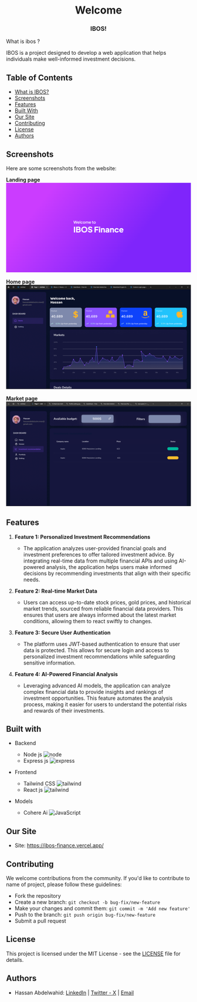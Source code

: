 <h1 align="center">Welcome</h1>
<h3 align="center">IBOS!</h3>

What is ibos ?

IBOS is a project designed to develop a web application that helps individuals make well-informed investment decisions.


## Table of Contents

- [What is IBOS?](#what-is-ibos)
- [Screenshots](#screenshots)
- [Features](#features)
- [Built With](#built-with)
- [Our Site](#our-site)
- [Contributing](#contributing)
- [License](#license)
- [Authors](#authors)

## Screenshots

Here are some screenshots from the website:

**Landing page**
<img src="/README/landing.png">

**Home page**
<img src="/README/home.png">

**Market page**
<img src="/README/market.png">

## **Features**

1. **Feature 1: Personalized Investment Recommendations**

   - The application analyzes user-provided financial goals and investment preferences to offer tailored investment advice. By integrating real-time data from multiple financial APIs and using AI-powered analysis, the application helps users make informed decisions by recommending investments that align with their specific needs.

2. **Feature 2: Real-time Market Data**

   - Users can access up-to-date stock prices, gold prices, and historical market trends, sourced from reliable financial data providers. This ensures that users are always informed about the latest market conditions, allowing them to react swiftly to changes.

3. **Feature 3: Secure User Authentication**

   - The platform uses JWT-based authentication to ensure that user data is protected. This allows for secure login and access to personalized investment recommendations while safeguarding sensitive information.

4. **Feature 4: AI-Powered Financial Analysis**
   - Leveraging advanced AI models, the application can analyze complex financial data to provide insights and rankings of investment opportunities. This feature automates the analysis process, making it easier for users to understand the potential risks and rewards of their investments.

## Built with

- Backend

  - Node js <img src="https://www.vectorlogo.zone/logos/nodejs/nodejs-icon.svg" alt="node" width="20" height="20"/>
  - Express js <img src="https://www.vectorlogo.zone/logos/expressjs/expressjs-icon.svg" alt="express" width="20" height="20"/>

- Frontend

  - Tailwind CSS <img src="https://www.vectorlogo.zone/logos/tailwindcss/tailwindcss-icon.svg" alt="tailwind" width="20" height="20"/>
  - React js <img src="https://www.vectorlogo.zone/logos/reactjs/reactjs-icon.svg" alt="tailwind" width="20" height="20"/>

- Models
  - Cohere Ai <img src="https://asset.brandfetch.io/idfDTLvPCK/id3WZ2-eYm.png" alt="JavaScript" width="20" height="20"/>

## Our Site

- Site: https://ibos-finance.vercel.app/

## Contributing

We welcome contributions from the community. If you'd like to contribute to name of project, please follow these guidelines:

- Fork the repository
- Create a new branch: `git checkout -b bug-fix/new-feature`
- Make your changes and commit them: `git commit -m 'Add new feature'`
- Push to the branch: `git push origin bug-fix/new-feature`
- Submit a pull request

## License

This project is licensed under the MIT License - see the [LICENSE](LICENSE) file for details.

## Authors

- Hassan Abdelwahid: [LinkedIn](https://l.facebook.com/l.php?u=https%3A%2F%2Fwww.linkedin.com%2Fin%2Fhassan-abdelazim-124730262%2F%3Ffbclid%3DIwZXh0bgNhZW0CMTAAAR0wJK-wG30LBfBLS9bymaMYoAe6CizxHGMTlhA1prLK7OojqAQcMoPoUx4_aem_AdCLOrfdSSt_wCLLHfR3OyWk4Qu9WhkmqV0B_LwkVJyFQOfnH3JhzMOoCe6WLNpgCvaz6UAmK17x8GyInuekEXfD&h=AT0lFGaWEYjgDqnRZTu573cjHWppKuyIldggwV-pnfHtSEbHBMkWvwNpCGC9NdXQGO_hRka6u0qVteTQArYkDW9weYGzKD8JJLtdfSQWdYuQTOgbvcK8UJL5mIWu4w) | [Twitter - X](https://twitter.com/ll_HassanD) | [Email](hassanabdelazim.max@gmail.com)

